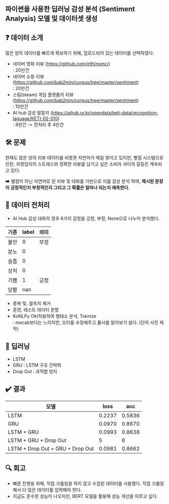 ## 파이썬을 사용한 딥러닝 감성 분석 (Sentiment Analysis) 모델 및 데이터셋 생성

## ❓ 데이터 소개

 많은 양의 데이터를 빠르게 확보하기 위해, 업로드되어 있는 데이터를 선택하였다. 

- 네이버 영화 리뷰 (https://github.com/e9t/nsmc/)  
   : 20만건
- 네이버 쇼핑 리뷰(https://github.com/bab2min/corpus/tree/master/sentiment)   
: 20만건
- 스팀(steam) 게임 플랫폼의 리뷰  (https://github.com/bab2min/corpus/tree/master/sentiment)   
  : 10만건
- AI hub 감성 말뭉치 (https://aihub.or.kr/opendata/keti-data/recognition-laguage/KETI-02-010)  
  : 8만건 -> 전처리 후 4만건

## 🛠 문제

현재도 많은 양의 리뷰 데이터를 비롯한 자연어가 매일 쌓이고 있지만, 별점 시스템으로 인한, 자영업자의 스트레스와 정확한 리뷰를 남기고 싶은 소비자 사이의 갈등은 계속되고 있다. 

➡ 별점이 아닌 자연어로 된 리뷰 및 대화를 기반으로 이를 감성 분석 하여,     **제시된 문장이 긍정적인지 부정적인지 그리고 그 확률은 얼마나 되는지 예측한다**. 

## 🧹 데이터 전처리

- AI Hub 감성 대화의 경우 6가지 감정을 긍정, 부정, None으로 나누어 분석했다. 

| 기존 | label | 의미 |
| --- | --- | --- |
| 불안 | 0 | 부정 |
| 분노 | 0 |  |
| 슬픔 | 0 | 
| 상처 | 0|
| 기쁨 |1 | 긍정
| 당황 |nan

-  중복 및, 결측치 제거
- 훈련, 테스트 데이터 분할
- KoNLPy Okt적용하여 형태소 분석, Toknize  
  : mecab보다는 느리지만, 오타를 수정해주고 품사를 알아보기 쉽다. (단어 사전 제작)

## 🧠 딥러닝 
- LSTM 
- GRU  : LSTM 구조 간략화
- Drop Out : 과적합 방지


## ✔️ 결과

| 모델 | loss | acc |
| --- | --- | --- |
| LSTM| 0.2237 | 0.5836 |
| GRU  | 0.0970 | 0.8670 |
| LSTM + GRU | 0.0993 | 0.8638 |
| LSTM + GRU + Drop Out  | 5 | 6 |
| LSTM + Drop Out + GRU + Drop Out| 0.0981 | 0.8662 |



## 🔍 회고

- 빠른 진행을 위해, 직접 크롤링을 하지 않고 수집된 데이터를 사용했다. 직접 크롤링해서 더 많은 데이터를 입력해야 한다.
- 지금도 준수한 성능이 나오지만, BERT 모델을 활용해 성능 개선을 이루고 싶다. 


